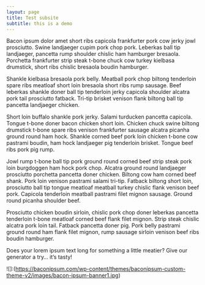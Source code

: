 ```yaml
---
layout: page
title: Test subsite
subtitle: this is a demo
---
```

Bacon ipsum dolor amet short ribs capicola frankfurter pork cow jerky jowl prosciutto. Swine landjaeger cupim pork chop pork. Leberkas ball tip landjaeger, pancetta rump shoulder chislic ham hamburger bresaola. Porchetta frankfurter strip steak t-bone chuck cow turkey kielbasa drumstick, short ribs chislic bresaola boudin hamburger.

Shankle kielbasa bresaola pork belly. Meatball pork chop biltong tenderloin spare ribs meatloaf short loin bresaola short ribs rump sausage. Beef leberkas shankle doner ball tip tenderloin jerky capicola shoulder alcatra pork tail prosciutto fatback. Tri-tip brisket venison flank biltong ball tip pancetta landjaeger chicken.

Short loin buffalo shankle pork jerky. Salami turducken pancetta capicola. Tongue t-bone doner bacon chicken short loin. Chicken chuck swine biltong drumstick t-bone spare ribs venison frankfurter sausage alcatra picanha ground round ham hock. Shankle corned beef pork loin chicken t-bone cow pastrami boudin, ham hock landjaeger pig tenderloin brisket. Tongue beef ribs pork pig rump.

Jowl rump t-bone ball tip pork ground round corned beef strip steak pork loin burgdoggen ham hock pork chop. Alcatra ground round landjaeger prosciutto porchetta pancetta doner chicken. Biltong cow ham corned beef shank. Pork loin venison pastrami salami tri-tip. Fatback biltong short loin, prosciutto ball tip tongue meatloaf meatball turkey chislic flank venison beef pork. Capicola tenderloin meatball pastrami filet mignon sausage. Ground round picanha shoulder beef.

Prosciutto chicken boudin sirloin, chislic pork chop doner leberkas pancetta tenderloin t-bone meatloaf corned beef flank filet mignon. Strip steak chislic alcatra pork loin tail. Fatback pancetta doner pig. Pork belly pastrami ground round ham flank filet mignon, rump sausage sirloin venison beef ribs boudin hamburger.

Does your lorem ipsum text long for something a little meatier? Give our generator a try… it’s tasty!

![]:(https://baconipsum.com/wp-content/themes/baconipsum-custom-theme-v2/images/bacon-ipsum-banner1.jpg) 
